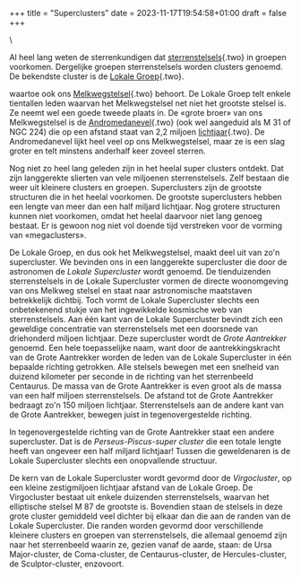 +++
title = "Superclusters"
date = 2023-11-17T19:54:58+01:00
draft = false
+++

\

Al heel lang weten de sterrenkundigen dat
[sterrenstelsels](sterrenstelsel.html){.two} in groepen voorkomen.
Dergelijke groepen sterrenstelsels worden clusters genoemd. De bekendste
cluster is de [Lokale Groep](lokalegr.html){.two}.

waartoe ook ons [Melkwegstelsel](melkwegs.html){.two} behoort. De Lokale
Groep telt enkele tientallen leden waarvan het Melkwegstelsel net niet
het grootste stelsel is. Ze neemt wel een goede tweede plaats in. De
«grote broer» van ons Melkwegstelsel is de
[Andromedanevel](andromedanevel.html){.two} (ook wel aangeduid als M 31
of NGC 224) die op een afstand staat van 2,2 miljoen
[lichtjaar](lichtjaa.html){.two}. De Andromedanevel lijkt heel veel op
ons Melkwegstelsel, maar ze is een slag groter en telt minstens
anderhalf keer zoveel sterren.

Nog niet zo heel lang geleden zijn in het heelal super clusters ontdekt.
Dat zijn langgerekte slierten van vele miljoenen sterrenstelsels. Zelf
bestaan die weer uit kleinere clusters en groepen. Superclusters zijn de
grootste structuren die in het heelal voorkomen. De grootste
superclusters hebben een lengte van meer dan een half miljard lichtjaar.
Nog grotere structuren kunnen niet voorkomen, omdat het heelal daarvoor
niet lang genoeg bestaat. Er is gewoon nog niet vol doende tijd
verstreken voor de vorming van «megaclusters».

De Lokale Groep, en dus ook het Melkwegstelsel, maakt deel uit van zo\'n
supercluster. We bevinden ons in een langgerekte supercluster die door
de astronomen de *Lokale Supercluster* wordt genoemd. De tienduizenden
sterrenstelsels in de Lokale Supercluster vormen de directe woonomgeving
van ons Melkweg stelsel en staat naar astronomische maatstaven
betrekkelijk dichtbij. Toch vormt de Lokale Supercluster slechts een
onbetekenend stukje van het ingewikkelde kosmische web van
sterrenstelsels. Aan één kant van de Lokale Supercluster bevindt zich
een geweldige concentratie van sterrenstelsels met een doorsnede van
driehonderd miljoen lichtjaar. Deze supercluster wordt de *Grote
Aantrekker* genoemd. Een hele toepasselijke naam, want door de
aantrekkingskracht van de Grote Aantrekker worden de leden van de Lokale
Supercluster in één bepaalde richting getrokken. Alle stelsels bewegen
met een snelheid van duizend kilometer per seconde in de richting van
het sterrenbeeld Centaurus. De massa van de Grote Aantrekker is even
groot als de massa van een half miljoen sterrenstelsels. De afstand tot
de Grote Aantrekker bedraagt zo\'n 150 miljoen lichtjaar.
Sterrenstelsels aan de andere kant van de Grote Aantrekker, bewegen
juist in tegenovergestelde richting.

In tegenovergestelde richting van de Grote Aantrekker staat een andere
supercluster. Dat is de *Perseus-Piscus-super cluster* die een totale
lengte heeft van ongeveer een half miljard lichtjaar! Tussen die
geweldenaren is de Lokale Supercluster slechts een onopvallende
structuur.

De kern van de Lokale Supercluster wordt gevormd door de *Virgocluster*,
op een kleine zestigmiljoen lichtjaar afstand van de Lokale Groep. De
Virgocluster bestaat uit enkele duizenden sterrenstelsels, waarvan het
elliptische stelsel M 87 de grootste is. Bovendien staan de stelsels in
deze grote cluster gemiddeld veel dichter bij elkaar dan die aan de
randen van de Lokale Supercluster. Die randen worden gevormd door
verschillende kleinere clusters en groepen van sterrenstelsels, die
allemaal genoemd zijn naar het sterrenbeeld waarin ze, gezien vanaf de
aarde, staan: de Ursa Major-cluster, de Coma-cluster, de
Centaurus-cluster, de Hercules-cluster, de Sculptor-cluster, enzovoort.
